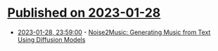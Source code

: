 # [Published on 2023-01-28](index.md)

* [2023-01-28, 23:59:00](https://news.ycombinator.com/item?id=34563300) - [Noise2Music: Generating Music from Text Using Diffusion Models](https://noise2music.github.io/)
